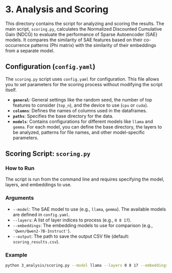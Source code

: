 # 3. Analysis and Scoring

This directory contains the script for analyzing and scoring the results. The main script, `scoring.py`, calculates the Normalized Discounted Cumulative Gain (NDCG) to evaluate the performance of Sparse Autoencoder (SAE) models. It compares the similarity of SAE features based on their co-occurrence patterns (Phi matrix) with the similarity of their embeddings from a separate model.

## Configuration (`config.yaml`)

The `scoring.py` script uses `config.yaml` for configuration. This file allows you to set parameters for the scoring process without modifying the script itself.

- **`general`**: General settings like the random seed, the number of top features to consider (`top_n`), and the device to use (`cpu` or `cuda`).
- **`columns`**: Defines the names of columns used in the dataframes.
- **`paths`**: Specifies the base directory for the data.
- **`models`**: Contains configurations for different models like `llama` and `gemma`. For each model, you can define the base directory, the layers to be analyzed, patterns for file names, and other model-specific parameters.

## Scoring Script: `scoring.py`

### How to Run
The script is run from the command line and requires specifying the model, layers, and embeddings to use.

### Arguments
- `--model`: The SAE model to use (e.g., `llama`, `gemma`). The available models are defined in `config.yaml`.
- `--layers`: A list of layer indices to process (e.g., `0 8 17`).
- `--embeddings`: The embedding models to use for comparison (e.g., `'Qwen/Qwen2-7B-Instruct'`).
- `--output`: The path to save the output CSV file (default: `scoring_results.csv`).

### Example
```bash
python 3_analysis/scoring.py --model llama --layers 0 8 17 --embeddings "Qwen/Qwen2-7B-Instruct" --output my_llama_scores.csv
```
